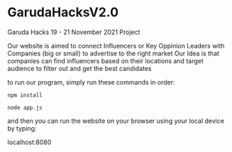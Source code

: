 # GarudaHacksV2.0
Garuda Hacks 19 - 21 November 2021 Project

Our website is aimed to connect Influencers or Key Oppinion Leaders with Companies (big or small) to advertise to the right market
Our Idea is that companies can find influencers based on their locations and target audience to filter out and get the best candidates

to run our program, simply run these commands in order: 
```
npm install 

node app.js 
```
and then you can run the website on your browser using your local device by typing: 

localhost:8080

